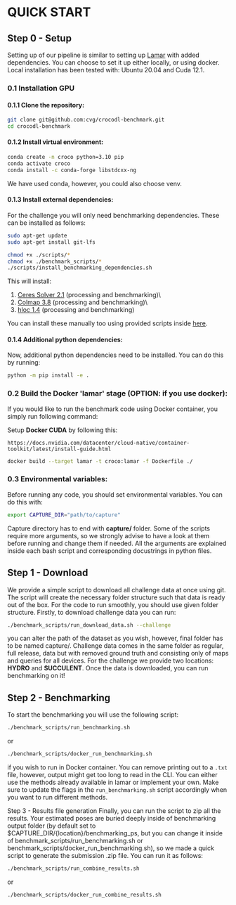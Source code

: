 # QUICK START

## Step 0 - Setup
Setting up of our pipeline is similar to setting up [Lamar](https://lamar.ethz.ch/) with added dependencies. You can choose to set it up either locally, or using docker. Local installation has been tested with: Ubuntu 20.04 and Cuda 12.1.

### 0.1 Installation GPU

#### 0.1.1 Clone the repository:

```bash
git clone git@github.com:cvg/crocodl-benchmark.git
cd crocodl-benchmark
```

#### 0.1.2 Install virtual environment:

```bash
conda create -n croco python=3.10 pip
conda activate croco
conda install -c conda-forge libstdcxx-ng
```

We have used conda, however, you could also choose venv.

#### 0.1.3 Install external dependencies:

For the challenge you will only need benchmarking dependencies. These can be installed as follows:

```bash
sudo apt-get update
sudo apt-get install git-lfs
```

```bash
chmod +x ./scripts/*
chmod +x ./benchmark_scripts/*
./scripts/install_benchmarking_dependencies.sh
```

This will install:

1. [Ceres Solver 2.1](https://ceres-solver.googlesource.com/ceres-solver/+/refs/tags/2.1.0) (processing and benchmarking)\
2. [Colmap 3.8](https://colmap.github.io/install.html) (processing and benchmarking)\
3. [hloc 1.4](https://github.com/PetarLukovic/Hierarchical-Localization) (processing and benchmarking)

You can install these manually too using provided scripts inside [here](https://github.com/cvg/crocodl-benchmark/tree/main/scripts).

#### 0.1.4 Additional python dependencies:
Now, additional python dependencies need to be installed. You can do this by running:

```bash
python -m pip install -e .
```

### 0.2 Build the Docker 'lamar' stage (OPTION: if you use docker):
If you would like to run the benchmark code using Docker container, you simply run following command:

Setup **Docker CUDA** by following this:

```
https://docs.nvidia.com/datacenter/cloud-native/container-toolkit/latest/install-guide.html
```

```bash
docker build --target lamar -t croco:lamar -f Dockerfile ./
```

### 0.3 Environmental variables:
Before running any code, you should set environmental variables. You can do this with:

```bash
export CAPTURE_DIR="path/to/capture"
```

Capture directory has to end with **capture/** folder. Some of the scripts require more arguments, so we strongly advise to have a look at them before running and change them if needed. All the arguments are explained inside each bash script and corresponding docustrings in python files.

## Step 1 - Download
We provide a simple script to download all challenge data at once using git. The script will create the necessary folder structure such that data is ready out of the box. For the code to run smoothly, you should use given folder structure. Firstly, to download challenge data you can run:

```bash
./benchmark_scripts/run_download_data.sh --challenge
```

you can alter the path of the dataset as you wish, however, final folder has to be named capture/. Challenge data comes in the same folder as regular, full release, data but with removed ground truth and consisting only of maps and queries for all devices. For the challenge we provide two locations: **HYDRO** and **SUCCULENT**. Once the data is downloaded, you can run benchmarking on it!

## Step 2 - Benchmarking
To start the benchmarking you will use the following script:

```bash
./benchmark_scripts/run_benchmarking.sh
```

or

```bash
./benchmark_scripts/docker_run_benchmarking.sh
```

if you wish to run in Docker container. You can remove printing out to a `.txt` file, however, output might get too long to read in the CLI. You can either use the methods already available in lamar or implement your own. Make sure to update the flags in the `run_benchmarking.sh` script accordingly when you want to run different methods.

Step 3 - Results file generation
Finally, you can run the script to zip all the results. Your estimated poses are buried deeply inside of benchmarking output folder (by default set to $CAPTURE_DIR/{location}/benchmarking_ps, but you can change it inside of benchmark_scripts/run_benchmarking.sh or benchmark_scripts/docker_run_benchmarking.sh), so we made a quick script to generate the submission .zip file. You can run it as follows:

```bash
./benchmark_scripts/run_combine_results.sh
```
or

```bash
./benchmark_scripts/docker_run_combine_results.sh
```